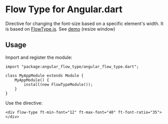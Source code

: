 Flow Type for Angular.dart
=================
Directive for changing the font-size based on a specific element's width. It is based on [FlowType.js](https://github.com/simplefocus/FlowType.JS). See [demo](http://andresaraujo.github.io/dart-ng-flow-type/) (resize window)

## Usage

Import and register the module:

    import "package:angular_flow_type/angular_flow_type.dart";

    class MyAppModule extends Module {
        MyAppModule() {
            install(new FlowTypeModule());
        }
    }

Use the directive:

    <div flow-type ft-min-font="12" ft-max-font="40" ft-font-ratio="35"></div>  

